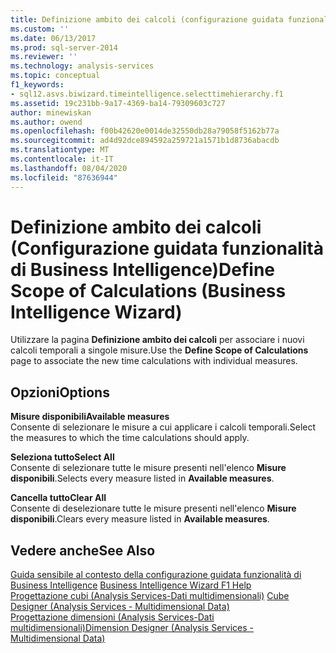 ```yaml
---
title: Definizione ambito dei calcoli (configurazione guidata funzionalità di Business Intelligence) | Microsoft Docs
ms.custom: ''
ms.date: 06/13/2017
ms.prod: sql-server-2014
ms.reviewer: ''
ms.technology: analysis-services
ms.topic: conceptual
f1_keywords:
- sql12.asvs.biwizard.timeintelligence.selecttimehierarchy.f1
ms.assetid: 19c231bb-9a17-4369-ba14-79309603c727
author: minewiskan
ms.author: owend
ms.openlocfilehash: f00b42620e0014de32550db28a79058f5162b77a
ms.sourcegitcommit: ad4d92dce894592a259721a1571b1d8736abacdb
ms.translationtype: MT
ms.contentlocale: it-IT
ms.lasthandoff: 08/04/2020
ms.locfileid: "87636944"
---
```

# <a name="define-scope-of-calculations-business-intelligence-wizard"></a><span data-ttu-id="0503c-102">Definizione ambito dei calcoli (Configurazione guidata funzionalità di Business Intelligence)</span><span class="sxs-lookup"><span data-stu-id="0503c-102">Define Scope of Calculations (Business Intelligence Wizard)</span></span>
  <span data-ttu-id="0503c-103">Utilizzare la pagina **Definizione ambito dei calcoli** per associare i nuovi calcoli temporali a singole misure.</span><span class="sxs-lookup"><span data-stu-id="0503c-103">Use the **Define Scope of Calculations** page to associate the new time calculations with individual measures.</span></span>  
  
## <a name="options"></a><span data-ttu-id="0503c-104">Opzioni</span><span class="sxs-lookup"><span data-stu-id="0503c-104">Options</span></span>  
 <span data-ttu-id="0503c-105">**Misure disponibili**</span><span class="sxs-lookup"><span data-stu-id="0503c-105">**Available measures**</span></span>  
 <span data-ttu-id="0503c-106">Consente di selezionare le misure a cui applicare i calcoli temporali.</span><span class="sxs-lookup"><span data-stu-id="0503c-106">Select the measures to which the time calculations should apply.</span></span>  
  
 <span data-ttu-id="0503c-107">**Seleziona tutto**</span><span class="sxs-lookup"><span data-stu-id="0503c-107">**Select All**</span></span>  
 <span data-ttu-id="0503c-108">Consente di selezionare tutte le misure presenti nell'elenco **Misure disponibili**.</span><span class="sxs-lookup"><span data-stu-id="0503c-108">Selects every measure listed in **Available measures**.</span></span>  
  
 <span data-ttu-id="0503c-109">**Cancella tutto**</span><span class="sxs-lookup"><span data-stu-id="0503c-109">**Clear All**</span></span>  
 <span data-ttu-id="0503c-110">Consente di deselezionare tutte le misure presenti nell'elenco **Misure disponibili**.</span><span class="sxs-lookup"><span data-stu-id="0503c-110">Clears every measure listed in **Available measures**.</span></span>  
  
## <a name="see-also"></a><span data-ttu-id="0503c-111">Vedere anche</span><span class="sxs-lookup"><span data-stu-id="0503c-111">See Also</span></span>  
 <span data-ttu-id="0503c-112">[Guida sensibile al contesto della configurazione guidata funzionalità di Business Intelligence](business-intelligence-wizard-f1-help.md) </span><span class="sxs-lookup"><span data-stu-id="0503c-112">[Business Intelligence Wizard F1 Help](business-intelligence-wizard-f1-help.md) </span></span>  
 <span data-ttu-id="0503c-113">[Progettazione cubi &#40;Analysis Services-Dati multidimensionali&#41;](cube-designer-analysis-services-multidimensional-data.md) </span><span class="sxs-lookup"><span data-stu-id="0503c-113">[Cube Designer &#40;Analysis Services - Multidimensional Data&#41;](cube-designer-analysis-services-multidimensional-data.md) </span></span>  
 [<span data-ttu-id="0503c-114">Progettazione dimensioni &#40;Analysis Services-Dati multidimensionali&#41;</span><span class="sxs-lookup"><span data-stu-id="0503c-114">Dimension Designer &#40;Analysis Services - Multidimensional Data&#41;</span></span>](dimension-designer-analysis-services-multidimensional-data.md)  
  
  
